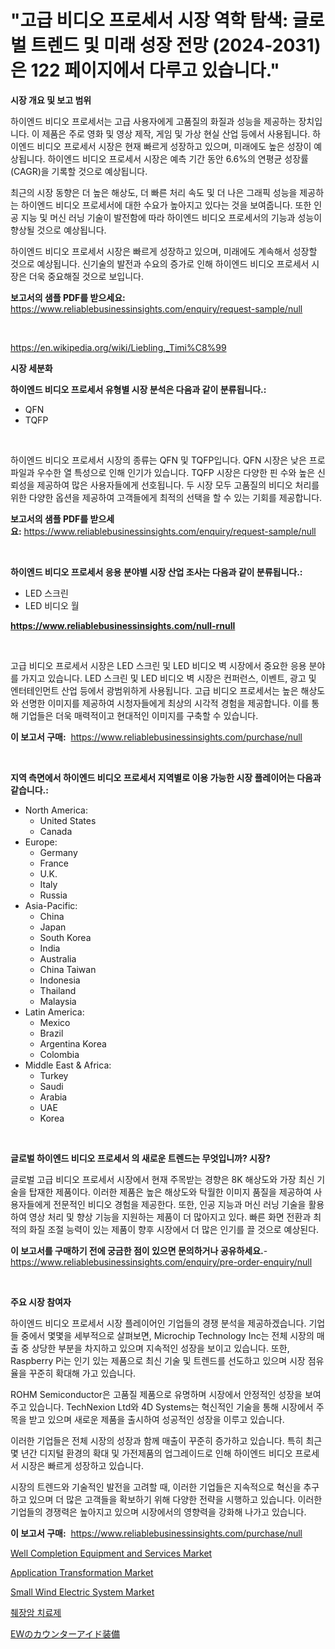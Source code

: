 <p><h1>"고급 비디오 프로세서 시장 역학 탐색: 글로벌 트렌드 및 미래 성장 전망 (2024-2031)은 122 페이지에서 다루고 있습니다."</h1></p><p><strong>시장 개요 및 보고 범위</strong></p>
<p><p>하이엔드 비디오 프로세서는 고급 사용자에게 고품질의 화질과 성능을 제공하는 장치입니다. 이 제품은 주로 영화 및 영상 제작, 게임 및 가상 현실 산업 등에서 사용됩니다. 하이엔드 비디오 프로세서 시장은 현재 빠르게 성장하고 있으며, 미래에도 높은 성장이 예상됩니다. 하이엔드 비디오 프로세서 시장은 예측 기간 동안 6.6%의 연평균 성장률(CAGR)을 기록할 것으로 예상됩니다.</p><p>최근의 시장 동향은 더 높은 해상도, 더 빠른 처리 속도 및 더 나은 그래픽 성능을 제공하는 하이엔드 비디오 프로세서에 대한 수요가 높아지고 있다는 것을 보여줍니다. 또한 인공 지능 및 머신 러닝 기술이 발전함에 따라 하이엔드 비디오 프로세서의 기능과 성능이 향상될 것으로 예상됩니다.</p><p>하이엔드 비디오 프로세서 시장은 빠르게 성장하고 있으며, 미래에도 계속해서 성장할 것으로 예상됩니다. 신기술의 발전과 수요의 증가로 인해 하이엔드 비디오 프로세서 시장은 더욱 중요해질 것으로 보입니다.</p></p>
<p><strong>보고서의 샘플 PDF를 받으세요:</strong> <a href="https://www.reliablebusinessinsights.com/enquiry/request-sample/null">https://www.reliablebusinessinsights.com/enquiry/request-sample/null</a></p>
<p>&nbsp;</p>
<p><a href="https://en.wikipedia.org/wiki/Liebling,_Timi%C8%99">https://en.wikipedia.org/wiki/Liebling,_Timi%C8%99</a></p>
<p><strong>시장 세분화</strong></p>
<p><strong>하이엔드 비디오 프로세서 유형별 시장 분석은 다음과 같이 분류됩니다.:</strong></p>
<p><ul><li>QFN</li><li>TQFP</li></ul></p>
<p>&nbsp;</p>
<p><p>하이엔드 비디오 프로세서 시장의 종류는 QFN 및 TQFP입니다. QFN 시장은 낮은 프로파일과 우수한 열 특성으로 인해 인기가 있습니다. TQFP 시장은 다양한 핀 수와 높은 신뢰성을 제공하여 많은 사용자들에게 선호됩니다. 두 시장 모두 고품질의 비디오 처리를 위한 다양한 옵션을 제공하여 고객들에게 최적의 선택을 할 수 있는 기회를 제공합니다.</p></p>
<p><strong>보고서의 샘플 PDF를 받으세요:</strong>&nbsp;<a href="https://www.reliablebusinessinsights.com/enquiry/request-sample/null">https://www.reliablebusinessinsights.com/enquiry/request-sample/null</a></p>
<p>&nbsp;</p>
<p><strong> 하이엔드 비디오 프로세서 응용 분야별 시장 산업 조사는 다음과 같이 분류됩니다.:</strong></p>
<p><ul><li>LED 스크린</li><li>LED 비디오 월</li></ul></p>
<p><strong><a href="https://www.reliablebusinessinsights.com/null-rnull">https://www.reliablebusinessinsights.com/null-rnull</a></strong></p>
<p>&nbsp;</p>
<p><p>고급 비디오 프로세서 시장은 LED 스크린 및 LED 비디오 벽 시장에서 중요한 응용 분야를 가지고 있습니다. LED 스크린 및 LED 비디오 벽 시장은 컨퍼런스, 이벤트, 광고 및 엔터테인먼트 산업 등에서 광범위하게 사용됩니다. 고급 비디오 프로세서는 높은 해상도와 선명한 이미지를 제공하여 시청자들에게 최상의 시각적 경험을 제공합니다. 이를 통해 기업들은 더욱 매력적이고 현대적인 이미지를 구축할 수 있습니다.</p></p>
<p><strong>이 보고서 구매:</strong>&nbsp; <a href="https://www.reliablebusinessinsights.com/purchase/null">https://www.reliablebusinessinsights.com/purchase/null</a></p>
<p>&nbsp;</p>
<p><strong>지역 측면에서 하이엔드 비디오 프로세서 지역별로 이용 가능한 시장 플레이어는 다음과 같습니다.:</strong></p>
<p><ul>
    <li>
        North America:
        <ul>
            <li>United States</li>
            <li>Canada</li>
        </ul>
    </li>
    <li>
        Europe:
        <ul>
            <li>Germany</li>
            <li>France</li>
            <li>U.K.</li>
            <li>Italy</li>
            <li>Russia</li>
        </ul>
    </li>
    <li>
        Asia-Pacific:
        <ul>
            <li>China</li>
            <li>Japan</li>
            <li>South Korea</li>
            <li>India</li>
            <li>Australia</li>
            <li>China Taiwan</li>
            <li>Indonesia</li>
            <li>Thailand</li>
            <li>Malaysia</li>
        </ul>
    </li>
    <li>
        Latin America:
        <ul>
            <li>Mexico</li>
            <li>Brazil</li>
            <li>Argentina Korea</li>
            <li>Colombia</li>
        </ul>
    </li>
    <li>
        Middle East & Africa:
        <ul>
            <li>Turkey</li>
            <li>Saudi</li>
            <li>Arabia</li>
            <li>UAE</li>
            <li>Korea</li>
        </ul>
    </li>
    </ul></p>
<p>&nbsp;</p>
<p><strong>글로벌 하이엔드 비디오 프로세서 의 새로운 트렌드는 무엇입니까? 시장?</strong></p>
<p><p>글로벌 고급 비디오 프로세서 시장에서 현재 주목받는 경향은 8K 해상도와 가장 최신 기술을 탑재한 제품이다. 이러한 제품은 높은 해상도와 탁월한 이미지 품질을 제공하여 사용자들에게 전문적인 비디오 경험을 제공한다. 또한, 인공 지능과 머신 러닝 기술을 활용하여 영상 처리 및 향상 기능을 지원하는 제품이 더 많아지고 있다. 빠른 화면 전환과 최적의 화질 조절 능력이 있는 제품이 향후 시장에서 더 많은 인기를 끌 것으로 예상된다.</p></p>
<p><strong>이 보고서를 구매하기 전에 궁금한 점이 있으면 문의하거나 공유하세요.</strong>- <a href="https://www.reliablebusinessinsights.com/enquiry/pre-order-enquiry/null">https://www.reliablebusinessinsights.com/enquiry/pre-order-enquiry/null</a></p>
<p>&nbsp;</p>
<p><strong>주요 시장 참여자</strong></p>
<p><p>하이엔드 비디오 프로세서 시장 플레이어인 기업들의 경쟁 분석을 제공하겠습니다. 기업들 중에서 몇몇을 세부적으로 살펴보면, Microchip Technology Inc는 전체 시장의 매출 중 상당한 부분을 차지하고 있으며 지속적인 성장을 보이고 있습니다. 또한, Raspberry Pi는 인기 있는 제품으로 최신 기술 및 트렌드를 선도하고 있으며 시장 점유율을 꾸준히 확대해 가고 있습니다.</p><p>ROHM Semiconductor은 고품질 제품으로 유명하며 시장에서 안정적인 성장을 보여주고 있습니다. TechNexion Ltd와 4D Systems는 혁신적인 기술을 통해 시장에서 주목을 받고 있으며 새로운 제품을 출시하여 성공적인 성장을 이루고 있습니다.</p><p>이러한 기업들은 전체 시장의 성장과 함께 매출이 꾸준히 증가하고 있습니다. 특히 최근 몇 년간 디지털 환경의 확대 및 가전제품의 업그레이드로 인해 하이엔드 비디오 프로세서 시장은 빠르게 성장하고 있습니다.</p><p>시장의 트렌드와 기술적인 발전을 고려할 때, 이러한 기업들은 지속적으로 혁신을 추구하고 있으며 더 많은 고객들을 확보하기 위해 다양한 전략을 시행하고 있습니다. 이러한 기업들의 경쟁력은 높아지고 있으며 시장에서의 영향력을 강화해 나가고 있습니다.</p></p>
<p><strong>이 보고서 구매:</strong>&nbsp;&nbsp;<a href="https://www.reliablebusinessinsights.com/purchase/null">https://www.reliablebusinessinsights.com/purchase/null</a></p>
<p><p><a href="https://issuu.com/reportprime-2/docs/well-completion-equipment-and-services-market-size">Well Completion Equipment and Services Market</a></p><p><a href="https://issuu.com/reportprime-2/docs/application-transformation-market-size-2030.pptx">Application Transformation Market</a></p><p><a href="https://github.com/marthawweekle/Market-Research-Report-List-2/blob/main/small-wind-electric-system-market.md">Small Wind Electric System Market</a></p><p><a href="https://medium.com/@stanleylyittle554467/2024%EB%85%84%EB%B6%80%ED%84%B0-2031%EB%85%84%EA%B9%8C%EC%A7%80%EC%9D%98-%EC%B7%8C%EC%9E%A5%EC%95%94-%EC%B9%98%EB%A3%8C%EC%A0%9C-%EC%8B%9C%EC%9E%A5-%EC%82%B0%EC%97%85-%EB%8F%99%ED%96%A5-%EB%B0%8F-%EC%98%88%EC%B8%A1-77de78e011cf">췌장암 치료제</a></p><p><a href="https://github.com/TerrellConn/Market-Research-Report-List-2/blob/main/9845766108507.md">EWのカウンターアイド装備</a></p></p>